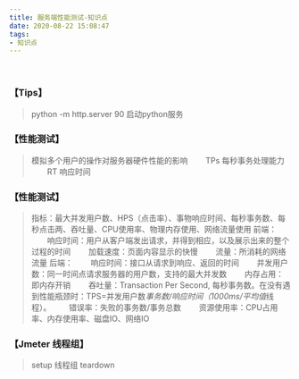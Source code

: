 ```yaml
---
title: 服务端性能测试-知识点
date: 2020-08-22 15:08:47
tags:
- 知识点
---
```

<br>

### 【Tips】
>    python -m http.server 90 启动python服务

### 【性能测试】
>    模拟多个用户的操作对服务器硬件性能的影响
        &emsp;&emsp;TPs 每秒事务处理能力
        &emsp;&emsp;RT 响应时间

### 【性能测试】
>    指标：最大并发用户数、HPS（点击率）、事物响应时间、每秒事务数、每秒点击两、吞吐量、CPU使用率、物理内存使用、网络流量使用
     前端：
        &emsp;&emsp;响应时间：用户从客户端发出请求，并得到相应，以及展示出来的整个过程的时间
        &emsp;&emsp;加载速度：页面内容显示的快慢
        &emsp;&emsp;流量：所消耗的网络流量
     后端：
        &emsp;&emsp;响应时间：接口从请求到响应、返回的时间
        &emsp;&emsp;并发用户数：同一时间点请求服务器的用户数，支持的最大并发数
        &emsp;&emsp;内存占用：即内存开销
        &emsp;&emsp;吞吐量：Transaction Per Second, 每秒事务数。在没有遇到性能瓶颈时：TPS=并发用户数*事务数/响应时间（1000ms/平均值*线程）。
        &emsp;&emsp;错误率：失败的事务数/事务总数
        &emsp;&emsp;资源使用率：CPU占用率、内存使用率、磁盘IO、网络IO

### 【Jmeter 线程组】
>    setup
     线程组
     teardown
